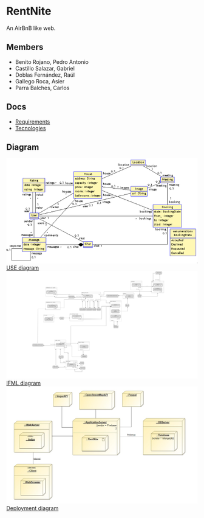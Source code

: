 # RentNite

An AirBnB like web.

## Members

- Benito Rojano, Pedro Antonio
- Castillo Salazar, Gabriel
- Doblas Fernández, Raúl
- Gallego Roca, Asier
- Parra Balches, Carlos

## Docs 

- [Requirements](docs/requirements.md)
- [Tecnologies](docs/tecnology.md)

## Diagram

![USE](img/use.png)
[USE diagram](img/use.png)
![IFML](img/ifml.png)
[IFML diagram](img/ifml.png)
![Deployment](img/DeploymentDiagram.jpg)
[Deployment diagram](img/DeploymentDiagram.jpg)
